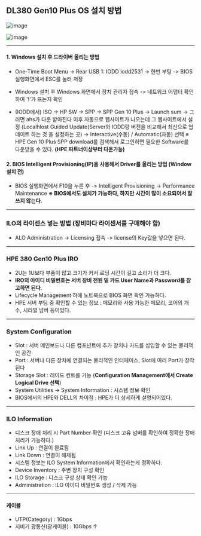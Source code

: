 ## DL380 Gen10 Plus OS 설치 방법

![image](https://github.com/user-attachments/assets/678625d2-ac3f-48e2-8d55-9a15e549e130)

![image](https://github.com/user-attachments/assets/e497310a-b4fa-4647-8449-605f75d74ddc)


---
#### **1. Windows 설치 후 드라이버 올리는 방법** 
- One-Time Boot Menu -> Rear USB 1: IODD iodd2531 -> 한번 부팅 -> BIOS 실행화면에서 ESC를 눌러 저장
- Windows 설치 후 Windows 화면에서 장치 관리자 접속 -> 네트워크 어댑터 확인하여 '!'가 뜨는지 확인

- (IODD에서) ISO -> HP SW -> SPP -> SPP Gen 10 Plus -> Launch sum -> 그러면 ahs가 다운 받아진다 이후 자동으로 웹사이트가 나오는데 그 웹사이트에서 설정 (Localhlost Guided Update(Server와 IODD랑 버전을 비교해서 최신으로 업데이트 하는 것 을 설정하는 곳) -> Interactive(수동) / Automatic(자동) 선택
※ HPE Gen 10 Plus SPP download를 검색해서 로그인하면 필요한 Software를 다운받을 수 있다. 
**(HPE 파트너이상부터 다운가능)**

#### **2. BIOS Intelligent Provisioning(IP)을 사용해서 Driver를 올리는 방법 (Window 설치 전)**
- BIOS 실행화면에서 F10을 누른 후 -> Intelligent Provisioning -> Performance Maintenance 
**※ BIOS에서도 설치가 가능하다, 하지만 시간이 많이 소요되어서 잘 쓰지 않는다.**


---
### ILO의 라이센스 넣는 방법 (장비마다 라이센서를 구매해야 함)
- ALO Administration -> Licensing 접속 -> license의 Key값을 넣으면 된다.


---
### HPE 380 Gen10 Plus IRO
- 2U는 1U보다 부품이 많고 크기가 커서 로딩 시간이 길고 소리가 더 크다.
- **IRO의 아이디 비밀번호는 서버 장비 전원 밑 카드 User Name과 Password를 참고하면 된다**.
- Lifecycle Management 하에 노트북으로 BIOS 화면 확인 가능하다.
- HPE 서버 부팅 중 확인할 수 있는 정보 : 메모리와 사용 가능한 메모리, 코어의 개수, 시리얼 넘버 등이있다. 


---
### System Configuration 
- Slot : 서버 메인보드나 다른 컴포넌트에 추가 장치나 카드를 삽입할 수 있는 물리적인 공간
- Port : 서버나 다른 장치에 연결되는 물리적인 인터페이스, Slot에 여러 Port가 장착된다
- Storage Slot : 레이드 컨트롤 가능 (**Configuration Management에서 Create Logical Drive 선택**)
- System Utilities -> System Information : 시스템 정보 확인 
- BIOS에서의 HPE와 DELL의 차이점 : HPE가 더 상세하게 설명되어있다. 


---
### ILO Information 
- 디스크 장애 처리 시 Part Number 확인 (디스크 고유 넘버를 확인하여 정확한 장애 처리가 가능하다.)
- Link Up : 연결이 완료됨
- Link Down : 연결이 해제됨
- 시스템 정보는 ILO System Information에서 확인하는게 정확하다.
- Device Inventory : 주변 장치 구성 확인
- ILO Storage : 디스크 구성 상태 확인 가능
- Administration : ILO 아이디 비밀번호 생성 / 삭제 가능


---
#### 케이블 
- UTP(Category) : 1Gbps
- 지비기 광통신(광케이블) : 10Gbps ↑ 
